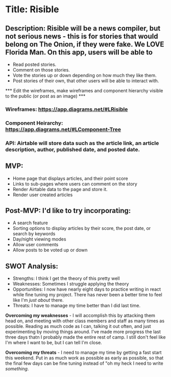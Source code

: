 # Title: Risible


## Description: Risible will be a news compiler, but not serious news - this is for stories that would belong on The Onion, if they were fake. We LOVE Florida Man. On this app, users will be able to 

- Read posted stories.
- Comment on those stories.
- Vote the stories up or down depending on how much they like them.
- Post stories of their own, that other users will be able to interact with. 



*** Edit the wireframes, make wireframes and component hierarchy visible to the public (or post as an image) ***

### Wireframes: https://app.diagrams.net/#LRisible

### Component Heirarchy: https://app.diagrams.net/#LComponent-Tree

### API: Airtable will store data such as the article link, an article description, author, published date, and posted date. 

## MVP: 

- Home page that displays articles, and their point score
- Links to sub-pages where users can comment on the story
- Render Airtable data to the page and store it. 
- Render user created articles


## Post-MVP: I'd like to try incorporating:

- A search feature
- Sorting options to display articles by their score, the post date, or search by keywords
- Day/night viewing modes
- Allow user comments
- Allow posts to be voted up or down

## SWOT Analysis: 

- Strengths: I think I get the theory of this pretty well
- Weaknesses: Sometimes I struggle applying the theory
- Opportunities: I now have nearly eight days to practice writing in react while fine tuning my project. There has never been a better time to feel like I'm *just about* there. 
- Threats: I have to manage my time better than I did last time. 

**Overcoming my weaknesses** - I will accomplish this by attacking them head on, and meeting with other class members and staff as many times as possible. Reading as much code as I can, talking it out often, and just experimenting by moving things around. I've made more progress the last three days thatn I probably made the entire rest of camp. I still don't feel like I'm where I want to be, but I can tell I'm close. 

**Overcoming my threats** - I need to manage my time by getting a fast start this weekend. Put in as much work as possible as early as possible, so that the final few days can be fine tuning instead of "oh my heck I need to write *something*. 
